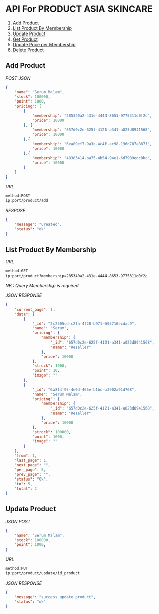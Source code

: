 # API For PRODUCT ASIA SKINCARE

1. [Add Product](#markdown-header-add-product)
2. [List Product By Membership](#markdown-header-list-product-by-membership)
3. [Update Product](#markdown-header-update-product)
4. [Get Product](#markdown-header-get-product)
5. [Update Price per Membership](#markdown-header-update-price-per-membership)
6. [Delete Product](#markdown-header-delete-header)

## Add Product

*POST JSON*

``` json
{
    "name": "Serum Malam",
    "stock": 100000,
    "point": 1000,
    "pricing": [
        {
            "membership": "285340a2-431e-4444-8653-9775311d0f2c",
            "price": 10000
        }, {
            "membership": "657d0c2e-625f-4121-a341-a023d8941568",
            "price": 10000
        },{
            "membership": "6ea89ef7-9a3e-4c4f-ac98-196d787a887f",
            "price": 10000
        },{
            "membership": "48383414-ba75-4b54-94e1-6d7909edc8bc",
            "price": 10000
        }
    ]
}
```

*URL*

``` bash
method:POST
ip:port/product/add
```

*RESPOSE*

``` json
{
    "message": "Created",
    "status": "ok"
}
```

## List Product By Membership

*URL*

``` bash
method:GET
ip:port/product?membership=285340a2-431e-4444-8653-9775311d0f2c
```

*NB : Query Membership is required*

*JSON RESPONSE*

``` json
{
    "current_page": 1,
    "data": [
        {
            "_id": "2c2505cd-c2fa-4f28-b971-603716ecdac9",
            "name": "Serum",
            "pricing": {
                "membership": {
                    "_id": "657d0c2e-625f-4121-a341-a023d8941568",
                    "name": "Reseller"
                },
                "price": 10000
            },
            "strock": 1000,
            "point": 10,
            "image": ""
        },
        {
            "_id": "6a814f95-4e0d-465e-b1bc-b3902a91d768",
            "name": "Serum Malam",
            "pricing": {
                "membership": {
                    "_id": "657d0c2e-625f-4121-a341-a023d8941568",
                    "name": "Reseller"
                },
                "price": 10000
            },
            "strock": 100000,
            "point": 1000,
            "image": ""
        }
    ],
    "from": 1,
    "last_page": 1,
    "next_page": "",
    "per_page": 5,
    "prev_page": "",
    "status": "Ok",
    "to": 5,
    "total": 2
}
```

## Update Product

*JSON POST*

``` json
{
    "name": "Serum Malam",
    "stock": 100000,
    "point": 1000,
}
```

*URL*
```bash
method:PUT
ip:port/product/update/id_product
```

*JSON RESPONSE*

```json
{
    "message": "success update product",
    "status": "ok"
}
```
